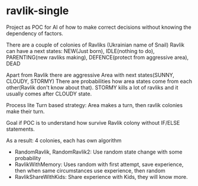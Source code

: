# ravlik-single
Project as POC for AI of how to make correct decisions without knowing the dependency of factors.

There are a couple of colonies of Ravliks (Ukrainian name of Snail)
Ravlik can have a next states: NEW(Just born), IDLE(nothing to do), PARENTING(new ravliks making), DEFENCE(protect from aggressive area), DEAD

Apart from Ravlik there are aggressive Area with next states(SUNNY, CLOUDY, STORMY) There are probabilities how area states come from each other(Ravlik don't know about that). STORMY kills a lot of ravliks and it usually comes after CLOUDY state.

Process lite Turn based strategy: Area makes a turn, then ravlik colonies make their turn. 

Goal if POC is to understand how survive Ravlik colony without IF/ELSE statements. 

As a result: 4 colonies, each has own algorithm 
- RandomRavlik, RandomRavlik2: Use random state change with some probability 
- RavlikWithMemory: Uses random with first attempt, save experience, then when same circumstances use experience, then random
- RavlikShareWithKids: Share experience with Kids, they will know more.

